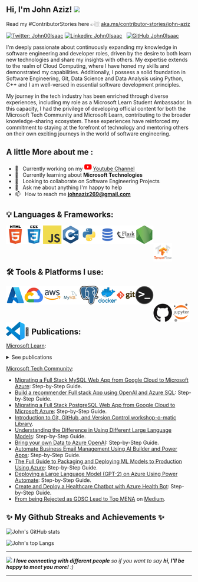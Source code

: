 ## Hi, I'm John Aziz! <img src="https://media.giphy.com/media/hvRJCLFzcasrR4ia7z/giphy.gif" width="28">

Read my #ContributorStories here 👉🏼 [aka.ms/contributor-stories/john-aziz](https://aka.ms/contributor-stories/john-aziz)

[![Twitter: John00Isaac](https://img.shields.io/twitter/follow/John00Isaac?style=social)](https://twitter.com/John00Isaac)
[![Linkedin: John0Isaac](https://img.shields.io/badge/-John0Isaac-blue?style=flat-square&logo=Linkedin&logoColor=white&link=https://www.linkedin.com/in/John0Isaac/)](https://www.linkedin.com/in/John0Isaac/)
&nbsp;
[![GitHub John0Isaac](https://img.shields.io/github/followers/John0Isaac?label=follow&style=social)](https://github.com/john0isaac)

I'm deeply passionate about continuously expanding my knowledge in software engineering and developer roles, driven by the desire to both learn new technologies and share my insights with others. My expertise extends to the realm of Cloud Computing, where I have honed my skills and demonstrated my capabilities. Additionally, I possess a solid foundation in Software Engineering, Git, Data Science and Data Analysis using Python, C++ and I am well-versed in essential software development principles. 

My journey in the tech industry has been enriched through diverse experiences, including my role as a Microsoft Learn Student Ambassador. In this capacity, I had the privilege of developing official content for both the Microsoft Tech Community and Microsoft Learn, contributing to the broader knowledge-sharing ecosystem. These experiences have reinforced my commitment to staying at the forefront of technology and mentoring others on their own exciting journeys in the world of software engineering. 

## A little More about me :

- 🔭 &nbsp; Currently working on my <img height="20" src="https://raw.githubusercontent.com/github/explore/d744245de144b89f3e3462949e08bfc91eda7fcf/topics/youtube/youtube.png" alt="Youtube" title="Youtube"> <a href=https://www.youtube.com/@john0isaac>Youtube Channel</a>
- 🌱 &nbsp; Currently learning about **Microsoft Technologies** 
- 👯 &nbsp; Looking to collaborate on Software Engineering Projects 
- 💬 &nbsp; Ask me about anything I'm happy to help 
- 📫 &nbsp; How to reach me **johnaziz269@gmail.com**

## 💡 Languages & Frameworks:

<img align="left" height="50" src="https://raw.githubusercontent.com/github/explore/80688e429a7d4ef2fca1e82350fe8e3517d3494d/topics/html/html.png" alt="HTML" title="HTML" />
<img align="left" height="50" src="https://raw.githubusercontent.com/github/explore/80688e429a7d4ef2fca1e82350fe8e3517d3494d/topics/css/css.png" alt="CSS" title="CSS" />
<img align="left" height="50" src="https://raw.githubusercontent.com/github/explore/80688e429a7d4ef2fca1e82350fe8e3517d3494d/topics/javascript/javascript.png" alt="JavaScript" title="JavaScript" />
<img align="left" height="50" src="https://raw.githubusercontent.com/github/explore/80688e429a7d4ef2fca1e82350fe8e3517d3494d/topics/cpp/cpp.png" alt="CPP" title="CPP" />
<img align="left" height="50" src="https://raw.githubusercontent.com/github/explore/80688e429a7d4ef2fca1e82350fe8e3517d3494d/topics/python/python.png" alt="Python" title="Python" />
<img align="left" height="50" src="https://raw.githubusercontent.com/github/explore/80688e429a7d4ef2fca1e82350fe8e3517d3494d/topics/sql/sql.png" alt="SQL" title="SQL" />
<img align="left" height="50" src="https://raw.githubusercontent.com/github/explore/80688e429a7d4ef2fca1e82350fe8e3517d3494d/topics/flask/flask.png" alt="Flask" title="Flask" />
<img align="left" height="50" src="https://raw.githubusercontent.com/github/explore/80688e429a7d4ef2fca1e82350fe8e3517d3494d/topics/nodejs/nodejs.png" alt="Node.js" title="Node.js" />

<br/><br/>

<img align="left" height="50" src="https://raw.githubusercontent.com/github/explore/80688e429a7d4ef2fca1e82350fe8e3517d3494d/topics/tensorflow/tensorflow.png" alt="TensorFlow" title="TensorFlow" />
<br/><br/>

## 🛠️ Tools & Platforms I use:

<img align="left" height="50" src="https://raw.githubusercontent.com/github/explore/80688e429a7d4ef2fca1e82350fe8e3517d3494d/topics/azure/azure.png" alt="Azure" title="Azure" />
<img align="left" height="50" src="https://raw.githubusercontent.com/github/explore/08e8077e6cd7375c007c6fd6ac8cced5d7738494/topics/google-cloud/google-cloud.png" alt="Google Cloud" title="Google Cloud" />
<img align="left" height="50" src="https://raw.githubusercontent.com/github/explore/80688e429a7d4ef2fca1e82350fe8e3517d3494d/topics/aws/aws.png" alt="AWS" title="AWS" />
<img align="left" height="50" src="https://raw.githubusercontent.com/github/explore/80688e429a7d4ef2fca1e82350fe8e3517d3494d/topics/mysql/mysql.png" alt="MySQL" title="MySQL" />
<img align="left" height="50" src="https://raw.githubusercontent.com/github/explore/80688e429a7d4ef2fca1e82350fe8e3517d3494d/topics/postgresql/postgresql.png" alt="PostgreSQL" title="PostgreSQL" />
<img align="left" height="50" src="https://raw.githubusercontent.com/github/explore/80688e429a7d4ef2fca1e82350fe8e3517d3494d/topics/docker/docker.png" alt="Docker" title="Docker" />
<img align="left" height="50" src="https://raw.githubusercontent.com/github/explore/80688e429a7d4ef2fca1e82350fe8e3517d3494d/topics/git/git.png" alt="Git" title="Git" />
<img align="left" height="50" src="https://raw.githubusercontent.com/github/explore/80688e429a7d4ef2fca1e82350fe8e3517d3494d/topics/terminal/terminal.png" alt="Terminal" title="Terminal" />

<br/><br/>

<img align="left" height="50" src="https://raw.githubusercontent.com/github/explore/78df643247d429f6cc873026c0622819ad797942/topics/github/github.png" alt="GitHub" title="GitHub" />
<img align="left" height="50" src="https://raw.githubusercontent.com/github/explore/80688e429a7d4ef2fca1e82350fe8e3517d3494d/topics/jupyter-notebook/jupyter-notebook.png" alt="Jupyter" title="Jupyter" />
<img align="left" height="50" src="https://raw.githubusercontent.com/github/explore/80688e429a7d4ef2fca1e82350fe8e3517d3494d/topics/visual-studio-code/visual-studio-code.png" alt="VS Code" title="VS Code" />
<br/><br/>

## 📜 Publications:

[Microsoft Learn](https://learn.microsoft.com):
<details>
  <summary>See publications</summary>
  <ol>
    <li> <a href="https://learn.microsoft.com/microsoft-cloud/dev/tutorials/aml-powerapps-powerautomate" target="_blank" >Integrating a Large Language Model on Azure with Power Platform</a> </li>
    <li> <a href="https://learn.microsoft.com/training/modules/introduction-large-language-models" target="_blank" >Introduction to large language models</a> </li>
    <li> <a href="https://learn.microsoft.com/training/modules/large-language-model-deployment" target="_blank" >Create a large language model deployment</a> </li>
    <li> <a href="https://learn.microsoft.com/training/modules/introduction-chat-completion" target="_blank" >Introduction to chat completions</a> </li>
  </ol>
</details>

[Microsoft Tech Community](https://aka.ms/faculty):
- [Migrating a Full Stack MySQL Web App from Google Cloud to Microsoft Azure](https://techcommunity.microsoft.com/t5/educator-developer-blog/migrating-a-full-stack-mysql-web-app-from-google-cloud-to/ba-p/3939472): Step-by-Step Guide.
- [Build a recommender Full stack App using OpenAI and Azure SQL](https://techcommunity.microsoft.com/t5/educator-developer-blog/build-a-recommender-full-stack-app-using-openai-and-azure-sql/ba-p/3952146): Step-by-Step Guide.
- [Migrating a Full Stack PostgreSQL Web App from Google Cloud to Microsoft Azure](https://techcommunity.microsoft.com/t5/educator-developer-blog/migrating-a-full-stack-web-app-from-google-cloud-to-microsoft/ba-p/3939478): Step-by-Step Guide.
- [Introduction to Git, GitHub, and Version Control​ workshop-o-matic Library](https://techcommunity.microsoft.com/t5/educator-developer-blog/introduction-to-git-github-and-version-control-workshop-o-matic/ba-p/3951511).
- [Understanding the Difference in Using Different Large Language Models](https://techcommunity.microsoft.com/t5/educator-developer-blog/understanding-the-difference-in-using-different-large-language/ba-p/3919444): Step-by-Step Guide.
- [Bring your own Data to Azure OpenAI](https://techcommunity.microsoft.com/t5/educator-developer-blog/bring-your-own-data-to-azure-openai-step-by-step-guide/ba-p/3905212): Step-by-Step Guide.
- [Automate Business Email Management Using AI Builder and Power Apps](https://techcommunity.microsoft.com/t5/educator-developer-blog/automate-business-email-management-using-ai-builder-and-power/ba-p/3871335): Step-by-Step Guide.
- [The Full Guide to Packaging and Deploying ML Models to Production Using Azure](https://techcommunity.microsoft.com/t5/educator-developer-blog/the-full-guide-to-packaging-and-deploying-ml-models-to/ba-p/3855628): Step-by-Step Guide.
- [Deploying a Large Language Model (GPT-2) on Azure Using Power Automate](https://techcommunity.microsoft.com/t5/educator-developer-blog/deploying-a-large-language-model-gpt-2-on-azure-using-power/ba-p/3850661): Step-by-Step Guide.
- [Create and Deploy a Healthcare Chatbot with Azure Health Bot](https://techcommunity.microsoft.com/t5/educator-developer-blog/create-and-deploy-a-healthcare-chatbot-with-azure-health-bot/ba-p/3841414): Step-by-Step Guide.
- [From being Rejected as GDSC Lead to Top MENA](https://medium.com/@john0isaac/from-being-rejected-as-gdsc-lead-to-top-mena-3906c0f25a1c) on [Medium](https://www.medium.com).

## ✨ My Github Streaks and Achievements ✨

![John's GitHub stats](https://github-readme-stats.vercel.app/api?username=john0isaac&show_icons=true&theme=normal)

![John's top Langs](https://github-readme-stats.vercel.app/api/top-langs/?username=john0isaac&layout=compact)


---

<img src="https://media.giphy.com/media/LnQjpWaON8nhr21vNW/giphy.gif" width="60"> <em><b>I love connecting with different people</b> so if you want to say <b>hi, I'll be happy to meet you more!</b> :)</em>

---
